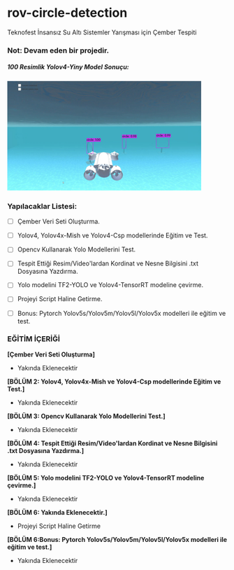 # rov-circle-detection
Teknofest İnsansız Su Altı Sistemler Yarışması için Çember Tespiti

### Not: Devam eden bir projedir.

##### 100 Resimlik Yolov4-Yiny Model Sonuçu:
<img height="250" src="/rov.jpg"/>


### Yapılacaklar Listesi:
* [ ] Çember Veri Seti Oluşturma.
* [ ] Yolov4, Yolov4x-Mish ve Yolov4-Csp modellerinde Eğitim ve Test.
* [ ] Opencv Kullanarak Yolo Modellerini Test.
* [ ] Tespit Ettiği Resim/Video'lardan Kordinat ve Nesne Bilgisini .txt Dosyasına Yazdırma.
* [ ] Yolo modelini TF2-YOLO ve Yolov4-TensorRT modeline çevirme.
* [ ] Projeyi Script Haline Getirme.
* [ ] Bonus: Pytorch Yolov5s/Yolov5m/Yolov5l/Yolov5x modelleri ile eğitim ve test.


### EĞİTİM İÇERİĞİ

**[Çember Veri Seti Oluşturma]** 

- Yakında Eklenecektir


**[BÖLÜM 2: Yolov4, Yolov4x-Mish ve Yolov4-Csp modellerinde Eğitim ve Test.]** 

- Yakında Eklenecektir


**[BÖLÜM 3: Opencv Kullanarak Yolo Modellerini Test.]**

- Yakında Eklenecektir
 

**[BÖLÜM 4: Tespit Ettiği Resim/Video'lardan Kordinat ve Nesne Bilgisini .txt Dosyasına Yazdırma.]** 

- Yakında Eklenecektir


**[BÖLÜM 5: Yolo modelini TF2-YOLO ve Yolov4-TensorRT modeline çevirme.]**

- Yakında Eklenecektir


**[BÖLÜM 6: Yakında Eklenecektir.]**

- Projeyi Script Haline Getirme

**[BÖLÜM 6:Bonus: Pytorch Yolov5s/Yolov5m/Yolov5l/Yolov5x modelleri ile eğitim ve test.]**

- Yakında Eklenecektir
